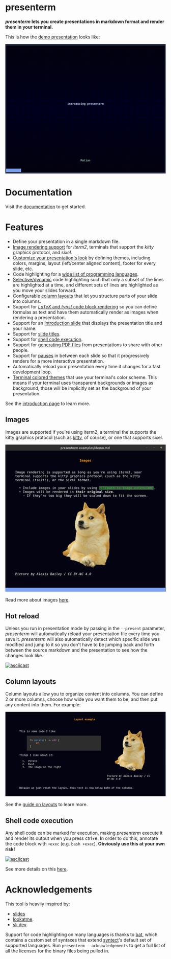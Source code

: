 presenterm
===

**_presenterm_ lets you create presentations in markdown format and render them in your terminal.**

This is how the [demo presentation](examples/demo.md) looks like:

![](/docs/src/assets/demo.gif)

# Documentation

Visit the [documentation][guide-introduction] to get started.

# Features

* Define your presentation in a single markdown file.
* [Image rendering support][guide-images] for _iterm2_, terminals that support the _kitty_ graphics protocol, and 
  _sixel_.
* [Customize your presentation's look][guide-themes] by defining themes, including colors, margins, layout (left/center 
  aligned content), footer for every slide, etc.
* Code highlighting for a [wide list of programming languages][guide-code-highlight].
* [Selective/dynamic][guide-selective-highlight] code highlighting such that only a subset of the lines are highlighted 
  at a time, and different sets of lines are highlighted as you move your slides forward.
* Configurable [column layouts][guide-layout] that let you structure parts of your slide into columns.
* Support for [_LaTeX_ and _typst_ code block rendering][guide-latex] so you can define formulas as text and have them 
  automatically render as images when rendering a presentation.
* Support for an [introduction slide][guide-intro-slide] that displays the presentation title and your name.
* Support for [slide titles][guide-slide-titles].
* Support for [shell code execution][guide-code-execute].
* Support for [generating PDF files][guide-pdf-export] from presentations to share with other people.
* Support for [pauses][guide-pauses] in between each slide so that it progressively renders for a more interactive 
  presentation.
* Automatically reload your presentation every time it changes for a fast development loop.
* [Terminal colored themes][guide-builtin-themes] that use your terminal's color scheme. This means if your terminal uses 
  transparent backgrounds or images as background, those will be implicitly set as the background of your presentation.

See the [introduction page][guide-basics] to learn more.

## Images

Images are supported if you're using iterm2, a terminal the supports the kitty graphics protocol (such as 
[kitty](https://sw.kovidgoyal.net/kitty/), of course), or one that supports sixel. 

![](/docs/src/assets/demo-image.png)

Read more about images [here][guide-images].

## Hot reload

Unless you run in presentation mode by passing in the `--present` parameter, _presenterm_ will automatically reload your 
presentation file every time you save it. _presenterm_ will also automatically detect which specific slide was modified 
and jump to it so you don't have to be jumping back and forth between the source markdown and the presentation to see 
how the changes look like.

[![asciicast](https://asciinema.org/a/UTestkjb8M8K2mQgf9rDmzDGA.svg)](https://asciinema.org/a/UTestkjb8M8K2mQgf9rDmzDGA)

## Column layouts

Column layouts allow you to organize content into columns. You can define 2 or more columns, choose how wide you want 
them to be, and then put any content into them. For example:

![](/docs/src/assets/layouts.png)

See the [guide on layouts][guide-layout] to learn more.

## Shell code execution

Any shell code can be marked for execution, making  _presenterm_ execute it and render its output when you press ctrl+e. 
In order to do this, annotate the code block with `+exec` (e.g. `bash +exec`). **Obviously use this at your own risk!**

[![asciicast](https://asciinema.org/a/1v3IqCEtU9tqDjVj78Pp7SSe2.svg)](https://asciinema.org/a/1v3IqCEtU9tqDjVj78Pp7SSe2)

See more details on this [here][guide-code-execute].

# Acknowledgements

This tool is heavily inspired by:

* [slides](https://github.com/maaslalani/slides/)
* [lookatme](https://github.com/d0c-s4vage/lookatme).
* [sli.dev](https://sli.dev/).

Support for code highlighting on many languages is thanks to [bat](https://github.com/sharkdp/bat), which contains a 
custom set of syntaxes that extend [syntect](https://github.com/trishume/syntect)'s default set of supported languages. 
Run `presenterm --acknowledgements` to get a full list of all the licenses for the binary files being pulled in.

<!-- links -->
[guide-introduction]: https://mfontanini.github.io/presenterm/
[guide-installation]: https://mfontanini.github.io/presenterm/guides/installation.html
[guide-basics]: https://mfontanini.github.io/presenterm/guides/basics.html
[guide-intro-slide]: https://mfontanini.github.io/presenterm/guides/basics.html#introduction-slide
[guide-slide-titles]: https://mfontanini.github.io/presenterm/guides/basics.html#slide-titles
[guide-pauses]: https://mfontanini.github.io/presenterm/guides/basics.html#pauses
[guide-images]: https://mfontanini.github.io/presenterm/guides/basics.html#images
[guide-themes]: https://mfontanini.github.io/presenterm/guides/themes.html
[guide-builtin-themes]: https://mfontanini.github.io/presenterm/guides/themes.html#built-in-themes
[guide-code-highlight]: https://mfontanini.github.io/presenterm/guides/code-highlight.html
[guide-code-execute]: https://mfontanini.github.io/presenterm/guides/code-highlight.html#executing-code
[guide-selective-highlight]: https://mfontanini.github.io/presenterm/guides/code-highlight.html#selective-highlighting
[guide-layout]: https://mfontanini.github.io/presenterm/guides/layout.html
[guide-latex]: https://mfontanini.github.io/presenterm/guides/latex.html
[guide-pdf-export]: https://mfontanini.github.io/presenterm/guides/pdf-export.html 
